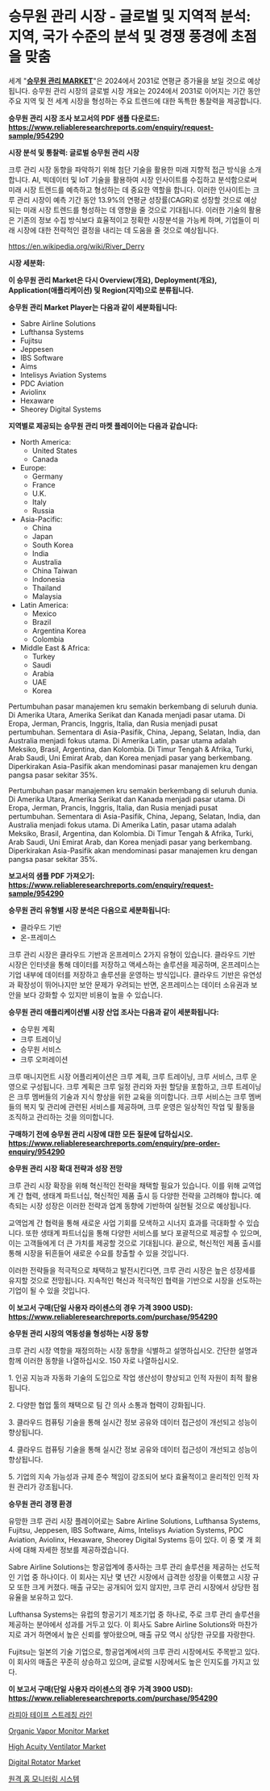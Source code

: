 <p><h1>승무원 관리 시장 - 글로벌 및 지역적 분석: 지역, 국가 수준의 분석 및 경쟁 풍경에 초점을 맞춤</h1></p><p>세계 "<strong><a href="https://www.reliableresearchreports.com/crew-management-r954290">승무원 관리 MARKET</a></strong>"은 2024에서 2031로 연평균 증가율을 보일 것으로 예상됩니다. 승무원 관리 시장의 글로벌 시장 개요는 2024에서 2031로 이어지는 기간 동안 주요 지역 및 전 세계 시장을 형성하는 주요 트렌드에 대한 독특한 통찰력을 제공합니다.</p>
<p><strong>승무원 관리 시장 조사 보고서의 PDF 샘플 다운로드: <a href="https://www.reliableresearchreports.com/enquiry/request-sample/954290">https://www.reliableresearchreports.com/enquiry/request-sample/954290</a></strong></p>
<p><strong>시장 분석 및 통찰력: 글로벌 승무원 관리 시장</strong></p>
<p><p>크루 관리 시장 동향을 파악하기 위해 첨단 기술을 활용한 미래 지향적 접근 방식을 소개합니다. AI, 빅데이터 및 IoT 기술을 활용하여 시장 인사이트를 수집하고 분석함으로써 미래 시장 트렌드를 예측하고 형성하는 데 중요한 역할을 합니다. 이러한 인사이트는 크루 관리 시장이 예측 기간 동안 13.9%의 연평균 성장률(CAGR)로 성장할 것으로 예상되는 미래 시장 트렌드를 형성하는 데 영향을 줄 것으로 기대됩니다. 이러한 기술의 활용은 기존의 정보 수집 방식보다 효율적이고 정확한 시장분석을 가능케 하며, 기업들이 미래 시장에 대한 전략적인 결정을 내리는 데 도움을 줄 것으로 예상됩니다.</p></p>
<p><a href="%7CAUTHORITHY_DOMAIN_URL%7C">https://en.wikipedia.org/wiki/River_Derry</a></p>
<p><strong>시장 세분화:</strong></p>
<p><strong>이 승무원 관리 Market은 다시 Overview(개요), Deployment(개요), Application(애플리케이션) 및 Region(지역)으로 분류됩니다.</strong></p>
<p><strong>승무원 관리 Market Player는 다음과 같이 세분화됩니다:</strong></p>
<p><ul><li>Sabre Airline Solutions</li><li>Lufthansa Systems</li><li>Fujitsu</li><li>Jeppesen</li><li>IBS Software</li><li>Aims</li><li>Intelisys Aviation Systems</li><li>PDC Aviation</li><li>Aviolinx</li><li>Hexaware</li><li>Sheorey Digital Systems</li></ul></p>
<p><strong>지역별로 제공되는 승무원 관리 마켓 플레이어는 다음과 같습니다:</strong></p>
<p><ul>
    <li>
        North America:
        <ul>
            <li>United States</li>
            <li>Canada</li>
        </ul>
    </li>
    <li>
        Europe:
        <ul>
            <li>Germany</li>
            <li>France</li>
            <li>U.K.</li>
            <li>Italy</li>
            <li>Russia</li>
        </ul>
    </li>
    <li>
        Asia-Pacific:
        <ul>
            <li>China</li>
            <li>Japan</li>
            <li>South Korea</li>
            <li>India</li>
            <li>Australia</li>
            <li>China Taiwan</li>
            <li>Indonesia</li>
            <li>Thailand</li>
            <li>Malaysia</li>
        </ul>
    </li>
    <li>
        Latin America:
        <ul>
            <li>Mexico</li>
            <li>Brazil</li>
            <li>Argentina Korea</li>
            <li>Colombia</li>
        </ul>
    </li>
    <li>
        Middle East & Africa:
        <ul>
            <li>Turkey</li>
            <li>Saudi</li>
            <li>Arabia</li>
            <li>UAE</li>
            <li>Korea</li>
        </ul>
    </li>
    </ul></p>
<p><p>Pertumbuhan pasar manajemen kru semakin berkembang di seluruh dunia. Di Amerika Utara, Amerika Serikat dan Kanada menjadi pasar utama. Di Eropa, Jerman, Prancis, Inggris, Italia, dan Rusia menjadi pusat pertumbuhan. Sementara di Asia-Pasifik, China, Jepang, Selatan, India, dan Australia menjadi fokus utama. Di Amerika Latin, pasar utama adalah Meksiko, Brasil, Argentina, dan Kolombia. Di Timur Tengah & Afrika, Turki, Arab Saudi, Uni Emirat Arab, dan Korea menjadi pasar yang berkembang. Diperkirakan Asia-Pasifik akan mendominasi pasar manajemen kru dengan pangsa pasar sekitar 35%.</p><p>Pertumbuhan pasar manajemen kru semakin berkembang di seluruh dunia. Di Amerika Utara, Amerika Serikat dan Kanada menjadi pasar utama. Di Eropa, Jerman, Prancis, Inggris, Italia, dan Rusia menjadi pusat pertumbuhan. Sementara di Asia-Pasifik, China, Jepang, Selatan, India, dan Australia menjadi fokus utama. Di Amerika Latin, pasar utama adalah Meksiko, Brasil, Argentina, dan Kolombia. Di Timur Tengah & Afrika, Turki, Arab Saudi, Uni Emirat Arab, dan Korea menjadi pasar yang berkembang. Diperkirakan Asia-Pasifik akan mendominasi pasar manajemen kru dengan pangsa pasar sekitar 35%.</p></p>
<p><strong>보고서의 샘플 PDF 가져오기: <a href="https://www.reliableresearchreports.com/enquiry/request-sample/954290">https://www.reliableresearchreports.com/enquiry/request-sample/954290</a></strong></p>
<p><strong>승무원 관리 유형별 시장 분석은 다음으로 세분화됩니다:</strong></p>
<p><ul><li>클라우드 기반</li><li>온-프레미스</li></ul></p>
<p><p>크루 관리 시장은 클라우드 기반과 온프레미스 2가지 유형이 있습니다. 클라우드 기반 시장은 인터넷을 통해 데이터를 저장하고 액세스하는 솔루션을 제공하며, 온프레미스는 기업 내부에 데이터를 저장하고 솔루션을 운영하는 방식입니다. 클라우드 기반은 유연성과 확장성이 뛰어나지만 보안 문제가 우려되는 반면, 온프레미스는 데이터 소유권과 보안을 보다 강화할 수 있지만 비용이 높을 수 있습니다.</p></p>
<p><strong>승무원 관리 애플리케이션별 시장 산업 조사는 다음과 같이 세분화됩니다:</strong></p>
<p><ul><li>승무원 계획</li><li>크루 트레이닝</li><li>승무원 서비스</li><li>크루 오퍼레이션</li></ul></p>
<p><p>크루 매니지먼트 시장 어플리케이션은 크루 계획, 크루 트레이닝, 크루 서비스, 크루 운영으로 구성됩니다. 크루 계획은 크루 일정 관리와 자원 할당을 포함하고, 크루 트레이닝은 크루 멤버들의 기술과 지식 향상을 위한 교육을 의미합니다. 크루 서비스는 크루 멤버들의 복지 및 관리에 관련된 서비스를 제공하며, 크루 운영은 일상적인 작업 및 활동을 조직하고 관리하는 것을 의미합니다.</p></p>
<p><strong>구매하기 전에 승무원 관리 시장에 대한 모든 질문에 답하십시오. <a href="https://www.reliableresearchreports.com/enquiry/pre-order-enquiry/954290">https://www.reliableresearchreports.com/enquiry/pre-order-enquiry/954290</a></strong></p>
<p><strong>승무원 관리 시장 확대 전략과 성장 전망</strong></p>
<p><p>크루 관리 시장 확장을 위해 혁신적인 전략을 채택할 필요가 있습니다. 이를 위해 교역업계 간 협력, 생태계 파트너십, 혁신적인 제품 출시 등 다양한 전략을 고려해야 합니다. 예측되는 시장 성장은 이러한 전략과 업계 동향에 기반하여 실현될 것으로 예상됩니다.</p><p>교역업계 간 협력을 통해 새로운 사업 기회를 모색하고 시너지 효과를 극대화할 수 있습니다. 또한 생태계 파트너십을 통해 다양한 서비스를 보다 포괄적으로 제공할 수 있으며, 이는 고객들에게 더 큰 가치를 제공할 것으로 기대됩니다. 끝으로, 혁신적인 제품 출시를 통해 시장을 뒤흔들어 새로운 수요를 창출할 수 있을 것입니다.</p><p>이러한 전략들을 적극적으로 채택하고 발전시킨다면, 크루 관리 시장은 높은 성장세를 유지할 것으로 전망됩니다. 지속적인 혁신과 적극적인 협력을 기반으로 시장을 선도하는 기업이 될 수 있을 것입니다.</p></p>
<p><strong>이 보고서 구매(단일 사용자 라이센스의 경우 가격 3900 USD): <a href="https://www.reliableresearchreports.com/purchase/954290">https://www.reliableresearchreports.com/purchase/954290</a></strong></p>
<p><strong>승무원 관리 시장의 역동성을 형성하는 시장 동향</strong></p>
<p><p>크루 관리 시장 역항을 재정의하는 시장 동향을 식별하고 설명하십시오. 간단한 설명과 함께 이러한 동향을 나열하십시오. 150 자로 나열하십시오. </p><p>1. 인공 지능과 자동화 기술의 도입으로 작업 생산성이 향상되고 인적 자원이 최적 활용됩니다.</p><p>2. 다양한 협업 툴의 채택으로 팀 간 의사 소통과 협력이 강화됩니다.</p><p>3. 클라우드 컴퓨팅 기술을 통해 실시간 정보 공유와 데이터 접근성이 개선되고 성능이 향상됩니다.</p><p>4. 클라우드 컴퓨팅 기술을 통해 실시간 정보 공유와 데이터 접근성이 개선되고 성능이 향상됩니다.</p><p>5. 기업의 지속 가능성과 규제 준수 책임이 강조되어 보다 효율적이고 윤리적인 인적 자원 관리가 강조됩니다.</p></p>
<p><strong>승무원 관리 경쟁 환경</strong></p>
<p><p>유망한 크루 관리 시장 플레이어로는 Sabre Airline Solutions, Lufthansa Systems, Fujitsu, Jeppesen, IBS Software, Aims, Intelisys Aviation Systems, PDC Aviation, Aviolinx, Hexaware, Sheorey Digital Systems 등이 있다. 이 중 몇 개 회사에 대해 자세한 정보를 제공하겠습니다.</p><p>Sabre Airline Solutions는 항공업계에 종사하는 크루 관리 솔루션을 제공하는 선도적인 기업 중 하나이다. 이 회사는 지난 몇 년간 시장에서 급격한 성장을 이룩했고 시장 규모 또한 크게 커졌다. 매출 규모는 공개되어 있지 않지만, 크루 관리 시장에서 상당한 점유율을 보유하고 있다.</p><p>Lufthansa Systems는 유럽의 항공기기 제조기업 중 하나로, 주로 크루 관리 솔루션을 제공하는 분야에서 성과를 거두고 있다. 이 회사도 Sabre Airline Solutions와 마찬가지로 과거 하면에서 높은 신뢰를 쌓아왔으며, 매출 규모 역시 상당한 규모를 자랑한다.</p><p>Fujitsu는 일본의 기술 기업으로, 항공업계에서의 크루 관리 시장에서도 주목받고 있다. 이 회사의 매출은 꾸준히 상승하고 있으며, 글로벌 시장에서도 높은 인지도를 가지고 있다.</p></p>
<p><strong>이 보고서 구매(단일 사용자 라이센스의 경우 가격 3900 USD): <a href="https://www.reliableresearchreports.com/purchase/954290">https://www.reliableresearchreports.com/purchase/954290</a></strong></p>
<p><p><a href="https://github.com/shampaakter36/Market-Research-Report-List-2/blob/main/472647975128.md">라피아 테이프 스트레칭 라인</a></p><p><a href="https://github.com/dylanObrien626/Market-Research-Report-List-1/blob/main/organic-vapor-monitor-market.md">Organic Vapor Monitor Market</a></p><p><a href="https://github.com/ksleyeze/Market-Research-Report-List-1/blob/main/high-acuity-ventilator-market.md">High Acuity Ventilator Market</a></p><p><a href="https://github.com/qndifksd5/Market-Research-Report-List-1/blob/main/digital-rotator-market.md">Digital Rotator Market</a></p><p><a href="https://github.com/LuckeyCorbin/Market-Research-Report-List-2/blob/main/389537875129.md">원격 홈 모니터링 시스템</a></p></p>